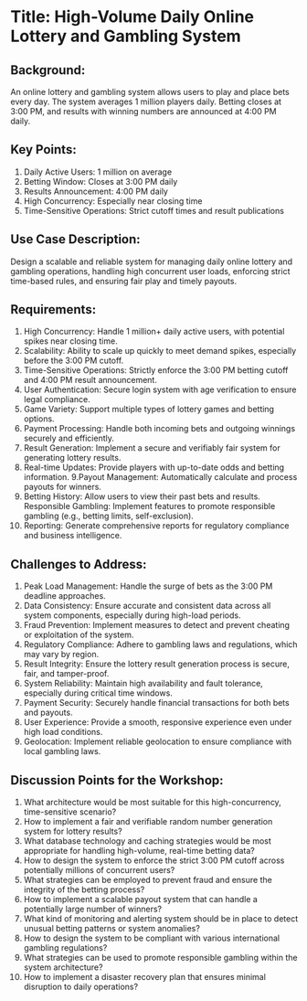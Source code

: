 # Title: High-Volume Daily Online Lottery and Gambling System
## Background:
An online lottery and gambling system allows users to play and place bets every day. The system averages 1 million players daily. Betting closes at 3:00 PM, and results with winning numbers are announced at 4:00 PM daily.

## Key Points:

1. Daily Active Users: 1 million on average
2. Betting Window: Closes at 3:00 PM daily
3. Results Announcement: 4:00 PM daily
4. High Concurrency: Especially near closing time
5. Time-Sensitive Operations: Strict cutoff times and result publications

## Use Case Description:
Design a scalable and reliable system for managing daily online lottery and gambling operations, handling high concurrent user loads, enforcing strict time-based rules, and ensuring fair play and timely payouts.

## Requirements:

1. High Concurrency: Handle 1 million+ daily active users, with potential spikes near closing time.
2. Scalability: Ability to scale up quickly to meet demand spikes, especially before the 3:00 PM cutoff.
3. Time-Sensitive Operations: Strictly enforce the 3:00 PM betting cutoff and 4:00 PM result announcement.
4. User Authentication: Secure login system with age verification to ensure legal compliance.
5. Game Variety: Support multiple types of lottery games and betting options.
6. Payment Processing: Handle both incoming bets and outgoing winnings securely and efficiently.
7. Result Generation: Implement a secure and verifiably fair system for generating lottery results.
8. Real-time Updates: Provide players with up-to-date odds and betting information.
9.Payout Management: Automatically calculate and process payouts for winners.
10. Betting History: Allow users to view their past bets and results.
Responsible Gambling: Implement features to promote responsible gambling (e.g., betting limits, self-exclusion).
11. Reporting: Generate comprehensive reports for regulatory compliance and business intelligence.

## Challenges to Address:

1. Peak Load Management: Handle the surge of bets as the 3:00 PM deadline approaches.
2. Data Consistency: Ensure accurate and consistent data across all system components, especially during high-load periods.
3. Fraud Prevention: Implement measures to detect and prevent cheating or exploitation of the system.
4. Regulatory Compliance: Adhere to gambling laws and regulations, which may vary by region.
5. Result Integrity: Ensure the lottery result generation process is secure, fair, and tamper-proof.
6. System Reliability: Maintain high availability and fault tolerance, especially during critical time windows.
7. Payment Security: Securely handle financial transactions for both bets and payouts.
8. User Experience: Provide a smooth, responsive experience even under high load conditions.
9. Geolocation: Implement reliable geolocation to ensure compliance with local gambling laws.

## Discussion Points for the Workshop:

1. What architecture would be most suitable for this high-concurrency, time-sensitive scenario?
2. How to implement a fair and verifiable random number generation system for lottery results?
3. What database technology and caching strategies would be most appropriate for handling high-volume, real-time betting data?
4. How to design the system to enforce the strict 3:00 PM cutoff across potentially millions of concurrent users?
5. What strategies can be employed to prevent fraud and ensure the integrity of the betting process?
6. How to implement a scalable payout system that can handle a potentially large number of winners?
7. What kind of monitoring and alerting system should be in place to detect unusual betting patterns or system anomalies?
8. How to design the system to be compliant with various international gambling regulations?
9. What strategies can be used to promote responsible gambling within the system architecture?
10. How to implement a disaster recovery plan that ensures minimal disruption to daily operations?